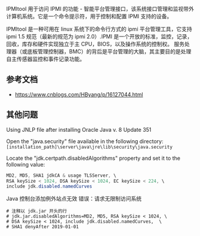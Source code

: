 IPMItool 用于访问 IPMI 的功能 - 智能平台管理接口，该系统接口管理和监视带外计算机系统。它是一个命令提示符，用于控制和配置 IPMI 支持的设备。

IPMItool 是一种可用在 linux 系统下的命令行方式的 ipmi 平台管理工具，它支持 ipmi 1.5 规范（最新的规范为 ipmi 2.0）.IPMI 是一个开放的标准，监控，记录，回收，库存和硬件实现独立于主 CPU，BIOS，以及操作系统的控制权。 服务处理器（或底板管理控制器，BMC）的背后是平台管理的大脑，其主要目的是处理自主传感器监控和事件记录功能。

## 参考文档

- <https://www.cnblogs.com/HByang/p/16127044.html>

## 其他问题

Using JNLP file after installing Oracle Java v. 8 Update 351

Open the "java.security" file available in the following directory: `[installation_path]\server\java\jre\lib\security\java.security`

Locate the "jdk.certpath.disabledAlgorithms" property and set it to the following value:

```java
MD2, MD5, SHA1 jdkCA & usage TLSServer, \
RSA keySize < 1024, DSA keySize < 1024, EC keySize < 224, \
include jdk.disabled.namedCurves
```

Java 控制台添加例外站点无效 错误：请求无限制访问系统

```
# 注释以 jdk.jar 开头的行
# jdk.jar.disabledAlgorithms=MD2, MD5, RSA keySize < 1024, \
# DSA keySize < 1024, include jdk.disabled.namedCurves,  \
# SHA1 denyAfter 2019-01-01
```

